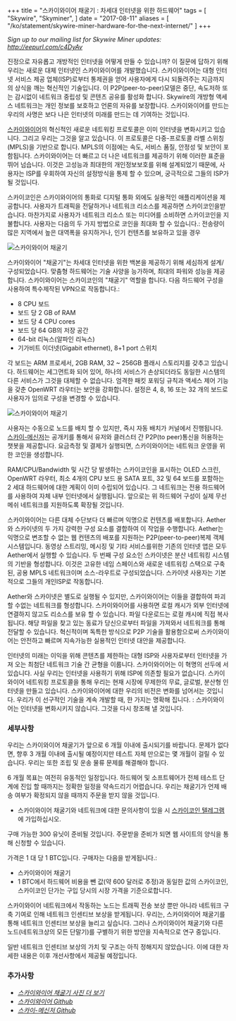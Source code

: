 +++
title = "스카이와이어 채굴기 : 차세대 인터넷을 위한 하드웨어"
tags = [
    "Skywire",
    "Skyminer",
]
date = "2017-08-11"
aliases = [
	"/ko/statement/skywire-miner-hardware-for-the-next-internet/"
]
+++

*Sign up to our mailing list for Skywire Miner updates: http://eepurl.com/c4DyAv*

진정으로 자유롭고 개방적인 인터넷을 어떻게 만들 수 있습니까?
이 질문에 답하기 위해 우리는 새로운 대체 인터넷인 스카이와이어를 개발했습니다.
스카이와이어는 대형 인터넷 서비스 제공 업체(ISP)로부터 통제권을 얻어 사용자에게 다시 되돌려주는
지금까지의 상식을 깨는 혁신적인 기술입니다.
이 P2P(peer-to-peer)모델은 중단, 속도저하 또는 감시없이 네트워크 중립성 및 콘텐츠 공유를 활성화 합니다.
Skywire의 개방형 액세스 네트워크는 개인 정보를 보호하고 언론의 자유를 보장합니다.
스카이와이어를 만드는 우리의 사명은 보다 나은 인터넷의 미래를 만드는 데 기여하는 것입니다.

[스카이와이어](https://github.com/skycoin/skywire)의 혁신적인 새로운 네트워킹 프로토콜은
이미 인터넷을 변화시키고 있습니다. 그리고 우리는 그것을 알고 있습니다.
이 프로토콜은 다중-프로토콜 라벨 스위칭(MPLS)을 기반으로 합니다.
MPLS의 이점에는 속도, 서비스 품질, 안정성 및 보안이 포함됩니다.
스카이와이어는 더 빠르고 더 나은 네트워크를 제공하기 위해 이러한 표준을 뛰어 넘습니다.
이것은 고성능과 최대한의 개인정보보호를 위해 설계되었기 때문에,
사용자는 ISP를 우회하여 자신의 설정방식을 통제 할 수 있으며, 궁극적으로 그들의 ISP가 될 것입니다.

스카이코인은 스카이와이어의 통화로 디지털 통화 외에도 실용적인 애플리케이션을 제공합니다.
사용자가 트래픽을 전달하거나 네트워크 리소스를 제공하면 스카이코인을받습니다.
마찬가지로 사용자가 네트워크 리소스 또는 미디어를 소비하면 스카이코인을 지불합니다.
사용자는 다음의 두 가지 방법으로 코인을 최대화 할 수 있습니다.:
전송량이 많은 지역에서 높은 대역폭을 유지하거나, 인기 컨텐츠를 보유하고 있을 경우

![스카이와이어 채굴기](/img/skyminer-1.jpg)

스카이와이어 "채굴기"는 차세대 인터넷을 위한 백본을 제공하기 위해 세심하게 설계/구성되었습니다.
맞춤형 하드웨어는 기술 사양을 능가하며, 최대의 파워와 성능을 제공합니다.
스카이와이어는 스카이코인의 "채굴기" 역할을 합니다.
다음 하드웨어 구성을 사용하여 특수제작된 VPN으로 작동합니다.:

- 8 CPU 보드
- 보드 당 2 GB of RAM
- 보드 당 4 CPU cores
- 보드 당 64 GB의 저장 공간
- 64-bit 리눅스(알파인 리눅스)
- 기가비트 이더넷(Gigabit ethernet), 8+1 port 스위치

각 보드는 ARM 프로세서, 2GB RAM, 32 ~ 256GB 플래시 스토리지를 갖추고 있습니다.
하드웨어는 세그먼트화 되어 있어, 하나의 서비스가 손상되더라도 동일한 시스템의 다른 서비스가 그것을 대체할 수 없습니다.
엄격한 패킷 포워딩 규칙과 액세스 제어 기능을 갖춘 OpenWRT 라우터는 보안을 강화합니다.
설정은 4, 8, 16 또는 32 개의 보드로 사용자가 임의로 구성을 변경할 수 있습니다.

![스카이와이어 채굴기](/img/skywire-new-internet-skyminer.jpg)

사용자는 수동으로 노드를 배치 할 수 있지만, 즉시 자동 배치가 커널에서 진행됩니다.
[스카이-메신저](https://github.com/skycoin/net)는 공개키를 통해서 유저와 클러스터 간 P2P(to peer)통신을
허용하는 챗봇을 제공합니다. 요금측정 및 결제가 실행되면, 스카이와이어는 네트워크 운영을 위한 코인을 생성합니다.

RAM/CPU/Bandwidth 및 시간 당 발생하는 스카이코인을 표시하는 OLED 스크린, OpenWRT 라우터,
최소 4개의 CPU 보드 용 SATA 포트, 32 및 64 보드를 포함하는 2 세대 하드웨어에 대한 계획이 이미 수립되어 있습니다.
그 네트워크는 전용 하드웨어를 사용하여 자체 내부 인터넷에서 실행됩니다.
앞으로는 위 하드웨어 구성이 실제 무선 메쉬 네트워크를 지원하도록 확장될 것입니다.

스카이와이어는 다른 대체 수단보다 더 빠르며 익명으로 컨텐츠를 배포합니다.
Aether와 스카이넷의 두 가지 강력한 구성 요소를 결합하여 이 작업을 수행합니다.
Aether는 익명으로 변조할 수 없는 웹 컨텐츠의 배포를 지원하는 P2P(peer-to-peer)복제 객체 시스템입니다.
동영상 스트리밍, 메시징 및 기타 서비스를위한 기존의 인터넷 앱은 모두 Aether에서 실행할 수 있습니다.
두 번째 구성 요소인 스카이넷은 분산 네트워킹 시스템의 기반을 형성합니다.
이것은 고유한 네임 스페이스와 새로운 네트워킹 스택으로 구축된, 공용 MPLS 네트워크이며 소스-라우트로 구성되었습니다.
스카이넷 사용자는 기본적으로 그들의 개인ISP로 작동합니다.

 Aether와 스카이넷은 별도로 실행될 수 있지만, 스카이와이어는 이들을 결합하여 파괴할 수없는 네트워크를 형성합니다.
 스카이와이어를 사용하면 로컬 캐시가 외부 인터넷에 연결하지 않고도 리소스를 보유 할 수 있습니다.
 파일 다운로드는 로컬 캐시에 직접 복사됩니다. 해당 파일을 찾고 있는 동료가 당신으로부터 파일을 가져와서 네트워크를 통해 전달할 수 있습니다.
 혁신적이며 독특한 방식으로 P2P 기술을 활용함으로써 스카이와이어는 안전하고 빠르며 지속가능한 실용적인 인터넷 대안을 제공합니다.

인터넷의 미래는 이익을 위해 콘텐츠를 제한하는 대형 ISP와 사용자로부터 인터넷을 가져 오는 최첨단 네트워크 기술 간 균형을 이룹니다.
스카이와이어는 이 혁명의 선두에 서 있습니다. 사실 우리는 인터넷을 사용하기 위해 ISP에 의존할 필요가 없습니다.
스카이와이어 네트워킹 프로토콜을 통해 우리는 현재 시장에 무제한의 무료, 글로벌, 분산형 인터넷을 만들고 있습니다.
스카이와이어에 대한 우리의 비전은 변화를 넘어서는 것입니다.
우리가 이 선구적인 기술을 계속 개발할 때, 한 가지는 명확해 집니다. :
스카이와이어는 인터넷을 변화시키지 않습니다. 그것을 다시 창조해 낼 것입니다.

### 세부사항

우리는 스카이와이어 채굴기가 앞으로 6 개월 이내에 출시되기를 바랍니다.
문제가 없다면, 향후 3 개월 이내에 출시될 예정이지만 테스트 자체 만으로는 몇 개월이 걸릴 수 있습니다.
우리는 또한 조립 및 운송 물류 문제를 해결해야 합니다.

6 개월 목표는 여전히 유동적인 일정입니다.
하드웨어 및 소프트웨어가 전체 테스트 단계에 진입 할 때까지는 정확한 일정을 약속드리기 어렵습니다.
우리는 채굴기가 언제 배송 여부가 확정되지 않을 때까지 주문을 받지 않을 것입니다.

* 스카이와이어 채굴기와 네트워크에 대한 문의사항이 있을 시 [스카이코인 텔레그램](https://t.me/Skycoin)에 가입하십시오.

구매 가능한 300 유닛이 준비될 것입니다. 주문받을 준비가 되면 웹 사이트의 양식을 통해 신청할 수 있습니다.

가격은 1 대 당 1 BTC입니다. 구매자는 다음을 받게됩니다.:

* 스카이와이어 채굴기
* 1 BTC에서 하드웨어 비용을 뺀 값(약 600 달러로 추정)과 동일한 값의 스카이코인, 스카이코인 단가는 구입 당시의 시장 가격을 기준으로합니다.

스카이와이어 네트워크에서 작동하는 노드는 트래픽 전송 보상 뿐만 아니라 네트워크 구축 기여로 인해 네트워크 인센티브 보상을 받게됩니다.
우리는, 스카이와이어 채굴기를 통해 네트워크 인센티브 보상을 늘리고 싶습니다.
그러나 스카이와이어 채굴기와 다른 노드(네트워크상의 모든 단말기)를 구별하기 위한 방안을 지속적으로 연구 중입니다.

일반 네트워크 인센티브 보상의 가치 및 구조는 아직 정해지지 않았습니다.
이에 대한 자세한 내용은 이후 개선사항에서 제공될 예정입니다.

### 추가사항

- *[스카이와이어 채굴기 사진 더 보기](https://imgur.com/a/mpnzh)*
- *[스카이와이어 Github](https://github.com/skycoin/skywire)*
- *[스카이-메신저 Github](https://github.com/skycoin/net)*
